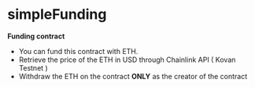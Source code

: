 # simpleFunding
<b>Funding contract</b>

- You can fund this contract with ETH.
- Retrieve the price of the ETH in USD through Chainlink API ( Kovan Testnet ) 
- Withdraw the ETH on the contract <b>ONLY</b> as the creator of the contract

